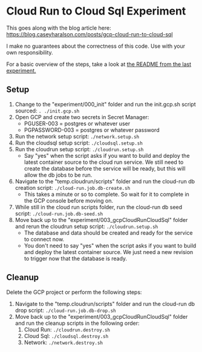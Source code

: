 # Cloud Run to Cloud Sql Experiment

This goes along with the blog article here: https://blog.caseyharalson.com/posts/gcp-cloud-run-to-cloud-sql

I make no guarantees about the correctness of this code.
Use with your own responsibility.

For a basic overview of the steps, take a look at [the README from the last experiment.](../002_gcpCloudRunScaling/README.md)

## Setup

1. Change to the "experiment/000_init" folder and run the init.gcp.sh script sourced: `. ./init.gcp.sh`
2. Open GCP and create two secrets in Secret Manager:
    - PGUSER-003 = postgres or whatever user
    - PGPASSWORD-003 = postgres or whatever password
3. Run the network setup script: `./network.setup.sh`
4. Run the cloudsql setup script: `./cloudsql.setup.sh`
5. Run the cloudrun setup script: `./cloudrun.setup.sh`
    - Say "yes" when the script asks if you want to build and deploy the latest container source to the cloud run service. We still need to create the database before the service will be ready, but this will allow the db jobs to be run.
6. Navigate to the "temp.cloudrun/scripts" folder and run the cloud-run db creation script: `./cloud-run.job.db-create.sh`
    - This takes a minute or so to complete. So wait for it to complete in the GCP console before moving on.
7. While still in the cloud run scripts folder, run the cloud-run db seed script: `./cloud-run.job.db-seed.sh`
8. Move back up to the "experiment/003_gcpCloudRunCloudSql" folder and rerun the cloudrun setup script: `./cloudrun.setup.sh`
    - The database and data should be created and ready for the service to connect now.
    - You don't need to say "yes" when the script asks if you want to build and deploy the latest container source. We just need a new revision to trigger now that the database is ready.

## Cleanup

Delete the GCP project or perform the following steps:

1. Navigate to the "temp.cloudrun/scripts" folder and run the cloud-run db drop script: `./cloud-run.job.db-drop.sh`
2. Move back up to the "experiment/003_gcpCloudRunCloudSql" folder and run the cleanup scripts in the following order:
    1. Cloud Run: `./cloudrun.destroy.sh`
    2. Cloud Sql: `./cloudsql.destroy.sh`
    3. Network: `./network.destroy.sh`


